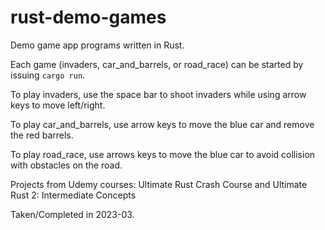 # rust-demo-games

Demo game app programs written in Rust.

Each game (invaders, car_and_barrels, or road_race) can be started by issuing `cargo run`.

To play invaders, use the space bar to shoot invaders while using arrow keys to move left/right.

To play car_and_barrels, use arrow keys to move the blue car and remove the red barrels.

To play road_race, use arrows keys to move the blue car to avoid collision with obstacles on the road.

Projects from Udemy courses: 
Ultimate Rust Crash Course and Ultimate Rust 2: Intermediate Concepts

Taken/Completed in 2023-03.
